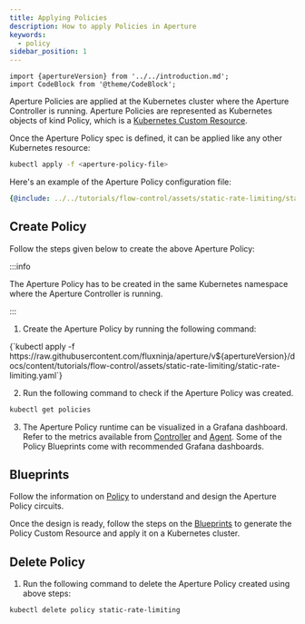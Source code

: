 ```yaml
---
title: Applying Policies
description: How to apply Policies in Aperture
keywords:
  - policy
sidebar_position: 1
---
```


```mdx-code-block
import {apertureVersion} from '../../introduction.md';
import CodeBlock from '@theme/CodeBlock';
```

Aperture Policies are applied at the Kubernetes cluster where the Aperture
Controller is running. Aperture Policies are represented as Kubernetes objects
of kind Policy, which is a
[Kubernetes Custom Resource](https://kubernetes.io/docs/concepts/extend-kubernetes/api-extension/custom-resources/).

Once the Aperture Policy spec is defined, it can be applied like any other
Kubernetes resource:

```bash
kubectl apply -f <aperture-policy-file>
```

Here's an example of the Aperture Policy configuration file:

```yaml
{@include: ../../tutorials/flow-control/assets/static-rate-limiting/static-rate-limiting.yaml}
```

## Create Policy

Follow the steps given below to create the above Aperture Policy:

:::info

The Aperture Policy has to be created in the same Kubernetes namespace where the
Aperture Controller is running.

:::

1. Create the Aperture Policy by running the following command:

<CodeBlock language="bash">
{`kubectl apply -f https://raw.githubusercontent.com/fluxninja/aperture/v${apertureVersion}/docs/content/tutorials/flow-control/assets/static-rate-limiting/static-rate-limiting.yaml`}
</CodeBlock>

2. Run the following command to check if the Aperture Policy was created.

```bash
kubectl get policies
```

3. The Aperture Policy runtime can be visualized in a Grafana dashboard. Refer
   to the metrics available from [Controller][controller-metrics] and
   [Agent][agent-metrics]. Some of the Policy Blueprints come with recommended
   Grafana dashboards.

## Blueprints

Follow the information on [Policy](/concepts/policy/policy.md) to understand and
design the Aperture Policy circuits.

Once the design is ready, follow the steps on the
[Blueprints](/get-started/policies/blueprints.md) to generate the Policy Custom
Resource and apply it on a Kubernetes cluster.

## Delete Policy

1. Run the following command to delete the Aperture Policy created using above
   steps:

```bash
kubectl delete policy static-rate-limiting
```

[controller-metrics]: /references/prometheus-metrics/controller.md
[agent-metrics]: /references/prometheus-metrics/agent.md
